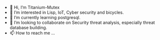 - 👋 Hi, I’m Titanium-Mutex
- 👀 I’m interested in Lisp, IoT, Cyber security and bicycles.
- 🌱 I’m currently learning postgresql.
- 💞️ I’m looking to collaborate on Security threat analysis, especially threat database building.
- 📫 How to reach me ...

<!---
Titanium-Mutex/Titanium-Mutex is a ✨ special ✨ repository because its `README.md` (this file) appears on your GitHub profile.
You can click the Preview link to take a look at your changes.
--->

